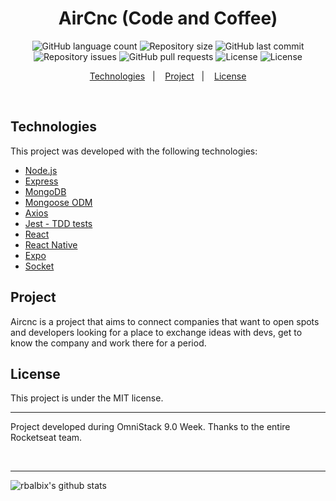 <h1 align="center">
AirCnc (Code and Coffee)
</h1>

<p align="center">
  <img alt="GitHub language count" src="https://img.shields.io/github/languages/count/rbalbix/AirCnc">

  <img alt="Repository size" src="https://img.shields.io/github/repo-size/rbalbix/AirCnc">
  
  <img alt="GitHub last commit" src="https://img.shields.io/github/last-commit/rbalbix/AirCnc">

  <img alt="Repository issues" src="https://img.shields.io/github/issues/rbalbix/AirCnc">
  
  <img alt="GitHub pull requests" src="https://img.shields.io/github/issues-pr/rbalbix/AirCnc">

  <img alt="License" src="https://img.shields.io/badge/license-MIT-brightgreen">

  <img alt="License" src="https://img.shields.io/badge/commitizen-friendly-brightgreen.svg">
  
</p>

<p align="center">
  <a href="#technologies">Technologies</a>&nbsp;&nbsp;&nbsp;|&nbsp;&nbsp;&nbsp;
  <a href="#project">Project</a>&nbsp;&nbsp;&nbsp;|&nbsp;&nbsp;&nbsp;
  <a href="#license">License</a>
</p>

<br>

## Technologies

This project was developed with the following technologies:

- [Node.js](https://nodejs.org/en/)
- [Express](https://expressjs.com/)
- [MongoDB](https://www.mongodb.com/)
- [Mongoose ODM](https://mongoosejs.com/)
- [Axios](https://github.com/axios/axios)
- [Jest - TDD tests](https://jestjs.io)
- [React](https://reactjs.org)
- [React Native](https://facebook.github.io/react-native/)
- [Expo](https://expo.io)
- [Socket](https://socket.io/)

## Project

Aircnc is a project that aims to connect companies that want to open spots and developers looking for a place to exchange ideas with devs, get to know the company and work there for a period.

## License

This project is under the MIT license.

---

<p>
  Project developed during OmniStack 9.0 Week. Thanks to the entire Rocketseat team.
</p>
</br>

---

![rbalbix's github stats](https://github-readme-stats.vercel.app/api?username=rbalbix)
